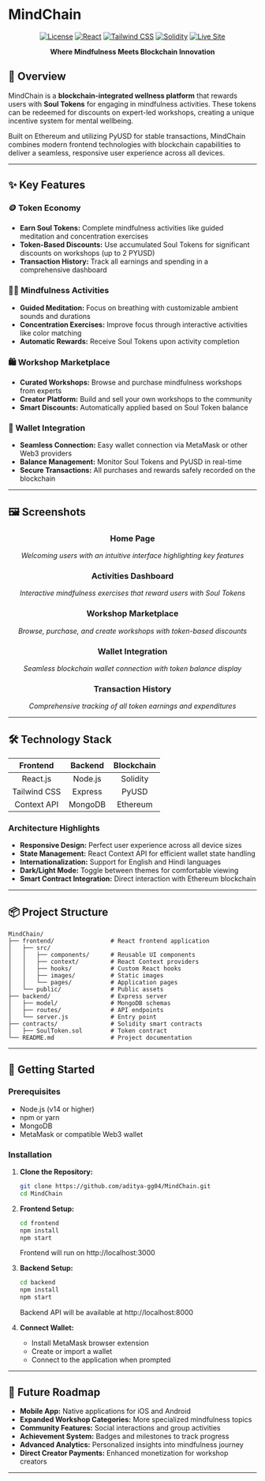 # **MindChain**

<div align="center">
  
  [![License](https://img.shields.io/badge/license-MIT-blue.svg)](LICENSE)
  [![React](https://img.shields.io/badge/React-v18.2.0-61dafb.svg)](https://reactjs.org/)
  [![Tailwind CSS](https://img.shields.io/badge/Tailwind_CSS-v3.3.0-38bdf8.svg)](https://tailwindcss.com/)
  [![Solidity](https://img.shields.io/badge/Solidity-v0.8.17-363636.svg)](https://soliditylang.org/)
  [![Live Site](https://img.shields.io/badge/Live_Site-Vercel-000000.svg)](https://mind-chain.vercel.app/)
  
</div>

<p align="center">
  <b>Where Mindfulness Meets Blockchain Innovation</b>
</p>

## 🧠 Overview

MindChain is a **blockchain-integrated wellness platform** that rewards users with **Soul Tokens** for engaging in mindfulness activities. These tokens can be redeemed for discounts on expert-led workshops, creating a unique incentive system for mental wellbeing.

Built on Ethereum and utilizing PyUSD for stable transactions, MindChain combines modern frontend technologies with blockchain capabilities to deliver a seamless, responsive user experience across all devices.

---

## ✨ Key Features

### 🪙 Token Economy

- **Earn Soul Tokens:** Complete mindfulness activities like guided meditation and concentration exercises
- **Token-Based Discounts:** Use accumulated Soul Tokens for significant discounts on workshops (up to 2 PYUSD)
- **Transaction History:** Track all earnings and spending in a comprehensive dashboard

### 🧘‍♀️ Mindfulness Activities

- **Guided Meditation:** Focus on breathing with customizable ambient sounds and durations
- **Concentration Exercises:** Improve focus through interactive activities like color matching
- **Automatic Rewards:** Receive Soul Tokens upon activity completion

### 🛍️ Workshop Marketplace

- **Curated Workshops:** Browse and purchase mindfulness workshops from experts
- **Creator Platform:** Build and sell your own workshops to the community
- **Smart Discounts:** Automatically applied based on Soul Token balance

### 💼 Wallet Integration

- **Seamless Connection:** Easy wallet connection via MetaMask or other Web3 providers
- **Balance Management:** Monitor Soul Tokens and PyUSD in real-time
- **Secure Transactions:** All purchases and rewards safely recorded on the blockchain

---

## 🖼️ Screenshots

<div align="center">

### Home Page

<!-- Home page screenshot will be here -->
<p><i>Welcoming users with an intuitive interface highlighting key features</i></p>

### Activities Dashboard

<!-- Activities screenshot will be here -->
<p><i>Interactive mindfulness exercises that reward users with Soul Tokens</i></p>

### Workshop Marketplace

<!-- Workshop marketplace screenshot will be here -->
<p><i>Browse, purchase, and create workshops with token-based discounts</i></p>

### Wallet Integration

<!-- Wallet screenshot will be here -->
<p><i>Seamless blockchain wallet connection with token balance display</i></p>

### Transaction History

<!-- Transaction history screenshot will be here -->
<p><i>Comprehensive tracking of all token earnings and expenditures</i></p>

</div>

---

## 🛠️ Technology Stack

<div align="center">
  
| Frontend | Backend | Blockchain |
|:--------:|:-------:|:----------:|
| React.js | Node.js | Solidity |
| Tailwind CSS | Express | PyUSD |
| Context API | MongoDB | Ethereum |

</div>

### Architecture Highlights

- **Responsive Design:** Perfect user experience across all device sizes
- **State Management:** React Context API for efficient wallet state handling
- **Internationalization:** Support for English and Hindi languages
- **Dark/Light Mode:** Toggle between themes for comfortable viewing
- **Smart Contract Integration:** Direct interaction with Ethereum blockchain

---

## 📦 Project Structure

```
MindChain/
├── frontend/                # React frontend application
│   ├── src/
│   │   ├── components/      # Reusable UI components
│   │   ├── context/         # React Context providers
│   │   ├── hooks/           # Custom React hooks
│   │   ├── images/          # Static images
│   │   └── pages/           # Application pages
│   └── public/              # Public assets
├── backend/                 # Express server
│   ├── model/               # MongoDB schemas
│   ├── routes/              # API endpoints
│   └── server.js            # Entry point
├── contracts/               # Solidity smart contracts
│   ├── SoulToken.sol        # Token contract
└── README.md                # Project documentation
```

---

## 🚀 Getting Started

### Prerequisites

- Node.js (v14 or higher)
- npm or yarn
- MongoDB
- MetaMask or compatible Web3 wallet

### Installation

1. **Clone the Repository:**

   ```bash
   git clone https://github.com/aditya-gg04/MindChain.git
   cd MindChain
   ```

2. **Frontend Setup:**

   ```bash
   cd frontend
   npm install
   npm start
   ```

   Frontend will run on http://localhost:3000

3. **Backend Setup:**

   ```bash
   cd backend
   npm install
   npm start
   ```

   Backend API will be available at http://localhost:8000

4. **Connect Wallet:**
   - Install MetaMask browser extension
   - Create or import a wallet
   - Connect to the application when prompted

---

## 🌟 Future Roadmap

- **Mobile App:** Native applications for iOS and Android
- **Expanded Workshop Categories:** More specialized mindfulness topics
- **Community Features:** Social interactions and group activities
- **Achievement System:** Badges and milestones to track progress
- **Advanced Analytics:** Personalized insights into mindfulness journey
- **Direct Creator Payments:** Enhanced monetization for workshop creators

---
